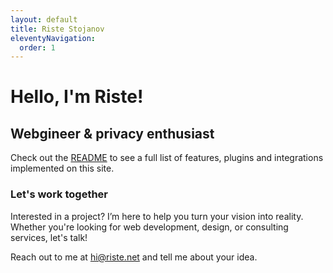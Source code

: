 ```yaml
---
layout: default
title: Riste Stojanov
eleventyNavigation:
  order: 1
---
```


# Hello, I'm Riste!

## Webgineer & privacy enthusiast

Check out the [README](https://github.com/ristedev/riste-dot-net#ristenet) to see a full list of features, plugins and integrations implemented on this site.

### Let's work together

Interested in a project? I’m here to help you turn your vision into reality. Whether you're looking for web development, design, or consulting services, let's talk!

Reach out to me at [hi@riste.net](mailto:hi@riste.net) and tell me about your idea.